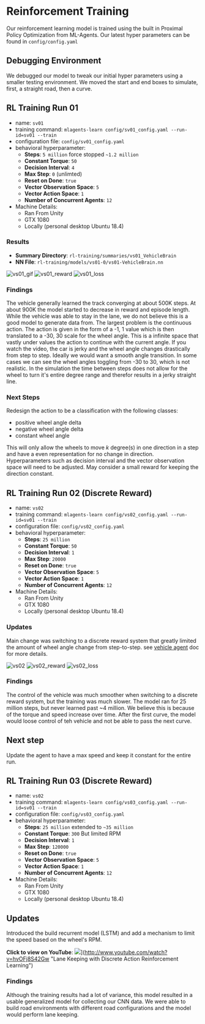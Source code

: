 # Reinforcement Training
Our reinforcement learning model is trained using the built in Proximal Policy Optimization from ML-Agents. Our latest hyper parameters can be found in `config/config.yaml` 

## Debugging Environment
We debugged our model to tweak our initial hyper parameters using a smaller testing environment. We moved the start and end boxes to simulate, first, a straight road, then a curve.

## RL Training Run 01
* name: `sv01`
* training command: `mlagents-learn config/sv01_config.yaml --run-id=sv01 --train`
* configuration file: `config/sv01_config.yaml`
* behavioral hyperparameter: 
  * **Steps**: `5 million` force stopped `~1.2 million`
  * **Constant Torque**: `50`
  * **Decision Interval**: `4`
  * **Max Step**: `0` (unlimted)
  * **Reset on Done**: `true`
  * **Vector Observation Space**: `5`
  * **Vector Action Space**: `1`
  * **Number of Concurrent Agents**: `12`
* Machine Details:
  * Ran From Unity
  * GTX 1080
  * Locally (personal desktop Ubuntu 18.4)

### Results
* **Summary Directory**: `rl-training/summaries/vs01_VehicleBrain`
* **NN File**: `rl-training/models/vs01-0/vs01-VehicleBrain.nn`


![vs01_gif](images/vs01/vs01.gif) 
![vs01_reward](images/vs01/reward_log.png) 
![vs01_loss](images/vs01/loss_log.png) 

### Findings
The vehicle generally learned the track converging at about 500K steps. At about 900K the model started to decrease in reward and episode length. While the vehicle was able to stay in the lane, we do not believe this is a good model to generate data from. The largest problem is the continuous action. The action is given in the form of a -1, 1 value which is then translated to a -30, 30 scale for the wheel angle. This is a infinite space that vastly under values the action to continue with the current angle. If you watch the video, the car is jerky and the wheel angle changes drastically from step to step. Ideally we would want a smooth angle transition. In some cases we can see the wheel angles toggling from -30 to 30, which is not realistic. In the simulation the time between steps does not allow for the wheel to turn it's entire degree range and therefor results in a jerky straight line.  

### Next Steps
Redesign the action to be a classification with the following classes:
* positive wheel angle delta
* negative wheel angle delta
* constant wheel angle

This will only allow the wheels to move *k* degree(s) in one direction in a step and have a even representation for no change in direction. Hyperparameters such as decision interval and the vector observation space will need to be adjusted. May consider a small reward for keeping the direction constant.


## RL Training Run 02 (Discrete Reward)
* name: `vs02`
* training command: `mlagents-learn config/vs02_config.yaml --run-id=sv01 --train`
* configuration file: `config/vs02_config.yaml`
* behavioral hyperparameter: 
  * **Steps**: `25 million`
  * **Constant Torque**: `50`
  * **Decision Interval**: `1`
  * **Max Step**: `20000`
  * **Reset on Done**: `true`
  * **Vector Observation Space**: `5`
  * **Vector Action Space**: `1`
  * **Number of Concurrent Agents**: `12`
* Machine Details:
  * Ran From Unity
  * GTX 1080
  * Locally (personal desktop Ubuntu 18.4)

### Updates
Main change was switching to a discrete reward system that greatly limited the amount of wheel angle change from step-to-step. see [vehicle agent](vehicle_agent.md)
doc for more details. 

![vs02](https://blainerothrock-public.s3.us-east-2.amazonaws.com/autonomous-vehicle-sim/vs02_04.gif) 
![vs02_reward](images/vs02/reward.png) 
![vs02_loss](images/vs02/policy_loss.png)  

### Findings
The control of the vehicle was much smoother when switching to a discrete reward system, but the training was much slower. The model ran for 25 million steps, but never learned past ~4 million. We believe this is because of the torque and speed increase over time. After the first curve, the model would loose control of teh vehicle and not be able to pass the next curve. 

## Next step
Update the agent to have a max speed and keep it constant for the entire run.

## RL Training Run 03 (Discrete Reward)
* name: `vs02`
* training command: `mlagents-learn config/vs03_config.yaml --run-id=sv01 --train`
* configuration file: `config/vs03_config.yaml`
* behavioral hyperparameter: 
  * **Steps**: `25 million` extended to `~35 million`
  * **Constant Torque**: `300` But limited RPM
  * **Decision Interval**: `1`
  * **Max Step**: `120000`
  * **Reset on Done**: `true`
  * **Vector Observation Space**: `5`
  * **Vector Action Space**: `1`
  * **Number of Concurrent Agents**: `12`
* Machine Details:
  * Ran From Unity
  * GTX 1080
  * Locally (personal desktop Ubuntu 18.4)

## Updates
Introduced the build recurrent model (LSTM) and add a mechanism to limit the speed based on the wheel's RPM.

**Click to view on YouTube**:
![](http://img.youtube.com/vi/hvOFj8S42Gw/0.jpg)](http://www.youtube.com/watch?v=hvOFj8S42Gw "Lane Keeping with Discrete Action Reinforcement Learning")
   
### Findings
Although the training results had a lot of variance, this model resulted in a usable generalized model for collecting our CNN data. We were able to build road environments with different road configurations and the model would perform lane keeping. 
